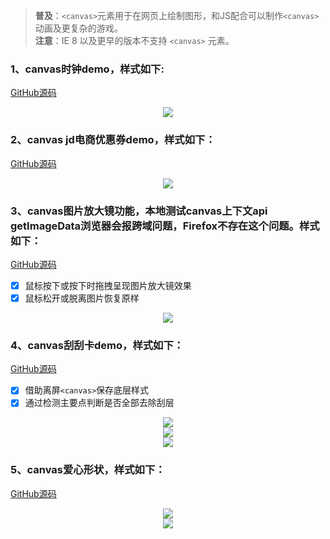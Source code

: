 > **普及**：`<canvas>`元素用于在网页上绘制图形，和JS配合可以制作`<canvas>`动画及更复杂的游戏。  
> **注意**：IE 8 以及更早的版本不支持 `<canvas>` 元素。

### 1、canvas时钟demo，样式如下:  
[GitHub源码](https://github.com/yht1989/clock-demo/blob/master/clock/clock.html)
<div align='center'><img src='https://github.com/yht1989/clock-demo/blob/master/img/clock.png' /></div>

### 2、canvas jd电商优惠券demo，样式如下：  
[GitHub源码](https://github.com/yht1989/clock-demo/blob/master/coupon/jd.html) 
<div align='center'><img src='https://github.com/yht1989/clock-demo/blob/master/img/jd.png' /></div>  

### 3、canvas图片放大镜功能，本地测试canvas上下文api getImageData浏览器会报跨域问题，Firefox不存在这个问题。样式如下：  
[GitHub源码](https://github.com/yht1989/clock-demo/blob/master/magnifier/demo.html)  
- [x] 鼠标按下或按下时拖拽呈现图片放大镜效果
- [x] 鼠标松开或脱离图片恢复原样
<div align='center'><img src='https://github.com/yht1989/clock-demo/blob/master/img/magnifier.png' /></div>  

### 4、canvas刮刮卡demo，样式如下：  
[GitHub源码](https://github.com/yht1989/clock-demo/blob/master/scratchCard/demo.html)  
- [x] 借助离屏`<canvas>`保存底层样式
- [x] 通过检测主要点判断是否全部去除刮层
<div align='center'>
  <img src='https://github.com/yht1989/clock-demo/blob/master/img/startclear.png' /> <br /> 
  <img src='https://github.com/yht1989/clock-demo/blob/master/img/clearing.png' />  <br /> 
  <img src='https://github.com/yht1989/clock-demo/blob/master/img/clear.png' />  
</div>  

### 5、canvas爱心形状，样式如下：
[GitHub源码](https://github.com/yht1989/clock-demo/blob/master/love/demo.html)  
<div align='center'>
  <img src='https://github.com/yht1989/clock-demo/blob/master/img/love_1.png' /> <br /> 
  <img src='https://github.com/yht1989/clock-demo/blob/master/img/love_2.png' />  
</div>  
